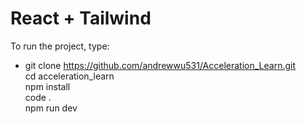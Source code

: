 # React + Tailwind

To run the project, type:

- git clone <https://github.com/andrewwu531/Acceleration_Learn.git> <br />
cd acceleration_learn <br />
npm install <br />
code . <br />
npm run dev <br />
